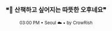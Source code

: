 <div align="center">

<br>

<h3>❝🌿 산책하고 싶어지는 따뜻한 오후네요❞</h3>

<sub>03:00 PM • Seoul ☁️ • by CrowRish</sub>

<br>

</div>